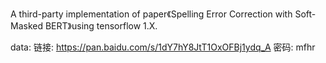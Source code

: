 A third-party implementation of paper《Spelling Error Correction with Soft-Masked BERT》using tensorflow 1.X.

data: 链接: https://pan.baidu.com/s/1dY7hY8JtT1OxOFBj1ydq_A  密码: mfhr
